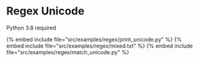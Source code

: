 # Regex Unicode

Python 3.8 required


{% embed include file="src/examples/regex/print_unicode.py" %}
{% embed include file="src/examples/regex/mixed.txt" %}
{% embed include file="src/examples/regex/match_unicode.py" %}



